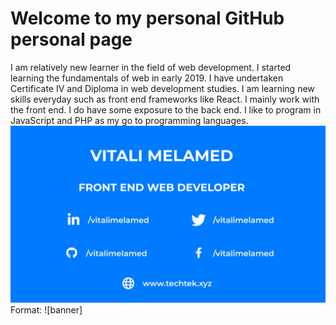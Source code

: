 # Welcome to my personal GitHub personal page
I am relatively new learner in the field of web development. I started learning the fundamentals of web in early 2019. I have undertaken Certificate IV and Diploma in web development studies. I am learning new skills everyday such as front end frameworks like React. I mainly work with the front end. I do have some exposure to the back end. I like to program in JavaScript and PHP as my go to programming languages.
![Banner](/images/banner.jpg)
Format: ![banner]
